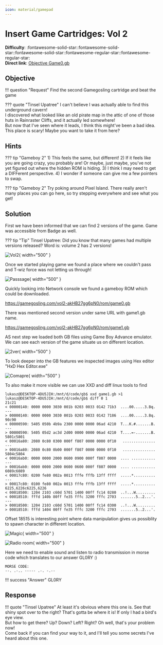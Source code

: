 ```yaml
---
icon: material/gamepad
---
```


# Insert Game Cartridges: Vol 2

**Difficulty**: :fontawesome-solid-star::fontawesome-solid-star::fontawesome-solid-star::fontawesome-regular-star::fontawesome-regular-star:<br/>
**Direct link**: [Objective Game0.gb](https://gamegosling.com/vol2-akHB27gg6pN0/rom/game0.gb)

## Objective

!!! question "Request"
    Find the second Gamegosling cartridge and beat the game

??? quote "Tinsel Upatree"
    I can't believe I was actually able to find this underground cavern!<br/>
    I discovered what looked liike an old pirate map in the attic of one of those huts in Rainraster Cliffs, and it actually led somewhere!<br/>
    But now that I've seen where it leads, I think this might've been a bad idea. This place is scary! Maybe you want to take it from here?


## Hints

??? tip "Gameboy 2"
    1) This feels the same, but different! 2) If it feels like you are going crazy, you probably are! Or maybe, just maybe, you've not yet figured out where the hidden ROM is hiding. 3) I think I may need to get a DIFFerent perspective. 4) I wonder if someone can give me a few pointers to swap.

??? tip "Gameboy 2"
    Try poking around Pixel Island. There really aren't many places you can go here, so try stepping everywhere and see what you get!

## Solution

First we have been informed that we can find 2 versions of the game. Game was accessible from Badge as well.

??? tip "Tip"
    Tinsel Upatree: Did you know that many games had multiple versions released? Word is: volume 2 has 2 versions!

![Vol2](../img/objectives/o9/vol2.png){ width="500" }


Once we started playing game we found a place where we couldn't pass and T-wiz force was not letting us through!


![Passsage](../img/objectives/o9/game2.png){ width="500" }

Quickly looking into Network console we found a gameboy ROM which could be downloaded. 

https://gamegosling.com/vol2-akHB27gg6pN0/rom/game0.gb 

There was mentioned second version under same URL with game1.gb name.

https://gamegosling.com/vol2-akHB27gg6pN0/rom/game1.gb

AS next step we loaded both GB files using Game Boy Advance emulator. We can see each version of the game situate us on different location.

![2ver](../img/objectives/o9/gb-2versions.png){ width="500" }

To look deeper into the GB features we inspected images using Hex editor "HxD Hex Editor.exe"

![Comapre](../img/objectives/o9/compare.png){ width="500" }

To also make it more visible we can use XXD and diff linux tools to find 
```
lukasz@DESKTOP-4DU5JIH:/mnt/d/code/gb$ xxd game1.gb >1
lukasz@DESKTOP-4DU5JIH:/mnt/d/code/gb$ diff 0 1
21c21
< 00000140: 0000 0000 3030 001b 0203 0033 0142 71b3  ....00.....3.Bq.
---
> 00000140: 0000 0000 3030 001b 0203 0033 0142 7186  ....00.....3.Bq.
90c90
< 00000590: 5405 050b 4b9a 2300 0000 0000 06ad 4210  T...K.#.......B.
---
> 00000590: 5405 05d2 ac3d 2d00 0000 0000 06ad 4210  T....=-.......B.
5801c5801
< 00016a80: 2080 0c80 0300 000f f807 0000 0000 0f10   ...............
---
> 00016a80: 2080 0c80 0b00 000f f807 0000 0000 0f10   ...............
5804c5804
< 00016ab0: 0000 0000 2000 0600 0900 000f f807 0000  .... ...........
---
> 00016ab0: 0000 0000 2000 0600 0600 000f f807 0000  .... ...........
6089c6089
< 00017c80: 0200 fe80 002a 0013 fffe fffb 13ff ffff  .....*..........
---
> 00017c80: 0100 fe80 002a 0013 fffe fffb 13ff ffff  .....*..........
6225,6226c6225,6226
< 00018500: 1204 2103 c60d 5701 1400 00ff fc14 0280  ..!...W.........
< 00018510: fffd 140b 80ff fe35 fffc 3200 fffc 2703  .......5..2...'.
---
> 00018500: 1204 2103 c60d 5701 1400 00ff fc14 0300  ..!...W.........
> 00018510: fffd 1404 00ff fe35 fffc 3200 fffc 2703  .......5..2...'.
```

Offset 18515 is interesting point where data manipulation gives us possiblity to spawn character in different location.

![Magic](../img/objectives/o9/magic.png){ width="500" }

![Radio room](../img/objectives/o9/radio.png){ width="500" }

Here we need to enable sound and listen to radio transmission in morse code which translates to our answer GL0RY :)

```
MORSE CODE:
--. .-.. ----- .-. -.--
```



!!! success "Answer"
    GL0RY

## Response

!!! quote "Tinsel Upatree"
    At least it's obvious where this one is. See that shiny spot over to the right? That's gotta be where it is! If only I had a bird's eye view.<BR/>
    But how to get there? Up? Down? Left? Right? Oh well, that's your problem now!<BR/>
    Come back if you can find your way to it, and I'll tell you some secrets I've heard about this one.
